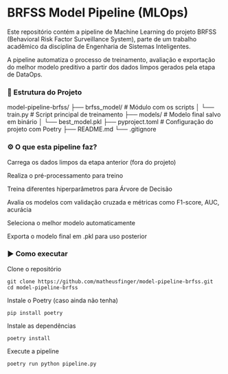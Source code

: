 <h1> BRFSS Model Pipeline (MLOps) </h1>

Este repositório contém a pipeline de Machine Learning do projeto BRFSS (Behavioral Risk Factor Surveillance System), parte de um trabalho acadêmico da disciplina de Engenharia de Sistemas Inteligentes.

A pipeline automatiza o processo de treinamento, avaliação e exportação do melhor modelo preditivo a partir dos dados limpos gerados pela etapa de DataOps.

<h3> 📁 Estrutura do Projeto </h3>

model-pipeline-brfss/
├── brfss_model/             # Módulo com os scripts
│   └── train.py             # Script principal de treinamento
├── models/                  # Modelo final salvo em binário
│   └── best_model.pkl
├── pyproject.toml           # Configuração do projeto com Poetry
├── README.md
└── .gitignore

<h3> ⚙️ O que esta pipeline faz? </h3>

Carrega os dados limpos da etapa anterior (fora do projeto)

Realiza o pré-processamento para treino

Treina diferentes hiperparâmetros para Árvore de Decisão

Avalia os modelos com validação cruzada e métricas como F1-score, AUC, acurácia

Seleciona o melhor modelo automaticamente

Exporta o modelo final em .pkl para uso posterior

<h3>▶️ Como executar</h3>

Clone o repositório

    git clone https://github.com/matheusfinger/model-pipeline-brfss.git
    cd model-pipeline-brfss

Instale o Poetry (caso ainda não tenha)

    pip install poetry

Instale as dependências

    poetry install

Execute a pipeline

    poetry run python pipeline.py
